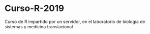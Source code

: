 # Curso-R-2019
 Curso de R impartido por un servidor, en el laboratorio de biología de sistemas y medicina translacional
